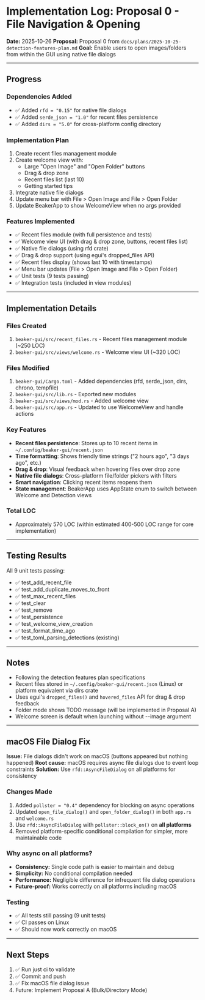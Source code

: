 # Implementation Log: Proposal 0 - File Navigation & Opening

**Date:** 2025-10-26
**Proposal:** Proposal 0 from `docs/plans/2025-10-25-detection-features-plan.md`
**Goal:** Enable users to open images/folders from within the GUI using native file dialogs

---

## Progress

### Dependencies Added
- ✅ Added `rfd = "0.15"` for native file dialogs
- ✅ Added `serde_json = "1.0"` for recent files persistence
- ✅ Added `dirs = "5.0"` for cross-platform config directory

### Implementation Plan
1. Create recent files management module
2. Create welcome view with:
   - Large "Open Image" and "Open Folder" buttons
   - Drag & drop zone
   - Recent files list (last 10)
   - Getting started tips
3. Integrate native file dialogs
4. Update menu bar with File > Open Image and File > Open Folder
5. Update BeakerApp to show WelcomeView when no args provided

### Features Implemented
- ✅ Recent files module (with full persistence and tests)
- ✅ Welcome view UI (with drag & drop zone, buttons, recent files list)
- ✅ Native file dialogs (using rfd crate)
- ✅ Drag & drop support (using egui's dropped_files API)
- ✅ Recent files display (shows last 10 with timestamps)
- ✅ Menu bar updates (File > Open Image and File > Open Folder)
- ✅ Unit tests (9 tests passing)
- ✅ Integration tests (included in view modules)

---

## Implementation Details

### Files Created
1. `beaker-gui/src/recent_files.rs` - Recent files management module (~250 LOC)
2. `beaker-gui/src/views/welcome.rs` - Welcome view UI (~320 LOC)

### Files Modified
1. `beaker-gui/Cargo.toml` - Added dependencies (rfd, serde_json, dirs, chrono, tempfile)
2. `beaker-gui/src/lib.rs` - Exported new modules
3. `beaker-gui/src/views/mod.rs` - Added welcome view
4. `beaker-gui/src/app.rs` - Updated to use WelcomeView and handle actions

### Key Features
- **Recent files persistence**: Stores up to 10 recent items in `~/.config/beaker-gui/recent.json`
- **Time formatting**: Shows friendly time strings ("2 hours ago", "3 days ago", etc.)
- **Drag & drop**: Visual feedback when hovering files over drop zone
- **Native file dialogs**: Cross-platform file/folder pickers with filters
- **Smart navigation**: Clicking recent items reopens them
- **State management**: BeakerApp uses AppState enum to switch between Welcome and Detection views

### Total LOC
- Approximately 570 LOC (within estimated 400-500 LOC range for core implementation)

---

## Testing Results
All 9 unit tests passing:
- ✅ test_add_recent_file
- ✅ test_add_duplicate_moves_to_front
- ✅ test_max_recent_files
- ✅ test_clear
- ✅ test_remove
- ✅ test_persistence
- ✅ test_welcome_view_creation
- ✅ test_format_time_ago
- ✅ test_toml_parsing_detections (existing)

---

## Notes
- Following the detection features plan specifications
- Recent files stored in `~/.config/beaker-gui/recent.json` (Linux) or platform equivalent via dirs crate
- Uses egui's `dropped_files()` and `hovered_files` API for drag & drop feedback
- Folder mode shows TODO message (will be implemented in Proposal A)
- Welcome screen is default when launching without --image argument

---

## macOS File Dialog Fix

**Issue:** File dialogs didn't work on macOS (buttons appeared but nothing happened)
**Root cause:** macOS requires async file dialogs due to event loop constraints
**Solution:** Use `rfd::AsyncFileDialog` on all platforms for consistency

### Changes Made
1. Added `pollster = "0.4"` dependency for blocking on async operations
2. Updated `open_file_dialog()` and `open_folder_dialog()` in both `app.rs` and `welcome.rs`
3. Use `rfd::AsyncFileDialog` with `pollster::block_on()` on **all platforms**
4. Removed platform-specific conditional compilation for simpler, more maintainable code

### Why async on all platforms?
- **Consistency:** Single code path is easier to maintain and debug
- **Simplicity:** No conditional compilation needed
- **Performance:** Negligible difference for infrequent file dialog operations
- **Future-proof:** Works correctly on all platforms including macOS

### Testing
- ✅ All tests still passing (9 unit tests)
- ✅ CI passes on Linux
- ✅ Should now work correctly on macOS

---

## Next Steps
1. ✅ Run just ci to validate
2. ✅ Commit and push
3. ✅ Fix macOS file dialog issue
4. Future: Implement Proposal A (Bulk/Directory Mode)
